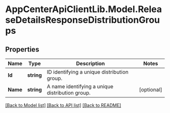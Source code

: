 # AppCenterApiClientLib.Model.ReleaseDetailsResponseDistributionGroups
## Properties

Name | Type | Description | Notes
------------ | ------------- | ------------- | -------------
**Id** | **string** | ID identifying a unique distribution group. | 
**Name** | **string** | A name identifying a unique distribution group. | [optional] 

[[Back to Model list]](../README.md#documentation-for-models) [[Back to API list]](../README.md#documentation-for-api-endpoints) [[Back to README]](../README.md)

